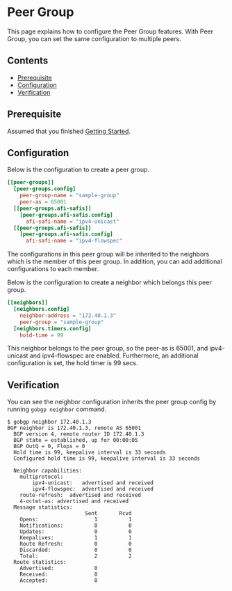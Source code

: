 # Peer Group

This page explains how to configure the Peer Group features.
With Peer Group, you can set the same configuration to multiple peers.

## Contents

- [Prerequisite](#prerequisite)
- [Configuration](#configuration)
- [Verification](#verification)

## Prerequisite
Assumed that you finished [Getting Started](getting-started.md).

## Configuration

Below is the configuration to create a peer group.

```toml
[[peer-groups]]
  [peer-groups.config]
    peer-group-name = "sample-group"
    peer-as = 65001
  [[peer-groups.afi-safis]]
    [peer-groups.afi-safis.config]
      afi-safi-name = "ipv4-unicast"
  [[peer-groups.afi-safis]]
    [peer-groups.afi-safis.config]
      afi-safi-name = "ipv4-flowspec"
```

The configurations in this peer group will be inherited to the neighbors which is the member of this peer group.
In addition, you can add additional configurations to each member.

Below is the configuration to create a neighbor which belongs this peer group.

```toml
[[neighbors]]
  [neighbors.config]
    neighbor-address = "172.40.1.3"
    peer-group = "sample-group"
  [neighbors.timers.config]
    hold-time = 99
```

This neighbor belongs to the peer group, so the peer-as is 65001, and ipv4-unicast and ipv4-flowspec are enabled.
Furthermore, an additional configuration is set, the hold timer is 99 secs.

## Verification

You can see the neighbor configuration inherits the peer group config by running `gobgp neighbor` command.

```shell
$ gobgp neighbor 172.40.1.3
BGP neighbor is 172.40.1.3, remote AS 65001
  BGP version 4, remote router ID 172.40.1.3
  BGP state = established, up for 00:00:05
  BGP OutQ = 0, Flops = 0
  Hold time is 99, keepalive interval is 33 seconds
  Configured hold time is 99, keepalive interval is 33 seconds
  
  Neighbor capabilities:
    multiprotocol:
        ipv4-unicast:	advertised and received
        ipv4-flowspec:	advertised and received
    route-refresh:	advertised and received
    4-octet-as:	advertised and received
  Message statistics:
                         Sent       Rcvd
    Opens:                  1          1
    Notifications:          0          0
    Updates:                0          0
    Keepalives:             1          1
    Route Refresh:          0          0
    Discarded:              0          0
    Total:                  2          2
  Route statistics:
    Advertised:             0
    Received:               0
    Accepted:               0
```
